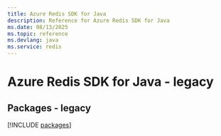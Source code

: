 ```yaml
---
title: Azure Redis SDK for Java
description: Reference for Azure Redis SDK for Java
ms.date: 08/13/2025
ms.topic: reference
ms.devlang: java
ms.service: redis
---
```

# Azure Redis SDK for Java - legacy
## Packages - legacy
[!INCLUDE [packages](redis-index.md)]